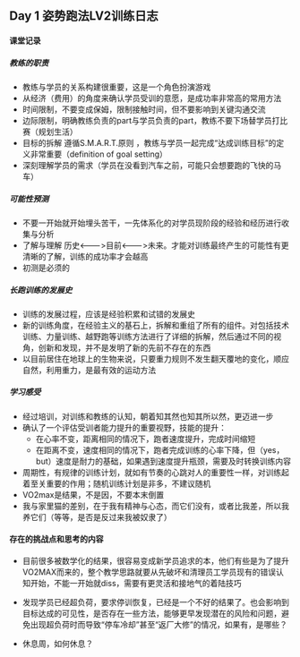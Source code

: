 ## Day 1 姿势跑法LV2训练日志

#### 课堂记录

##### 教练的职责
* 教练与学员的关系构建很重要，这是一个角色扮演游戏
* 从经济（费用）的角度来确认学员受训的意愿，是成功率非常高的常用方法
* 时间限制，不要变成保姆，限制接触时间，但不要影响到关键沟通交流
* 边际限制，明确教练负责的part与学员负责的part，教练不要下场替学员打比赛（规划生活）
* 目标的拆解 遵循S.M.A.R.T.原则 ，教练与学员一起完成“达成训练目标”的定义非常重要（definition of goal setting）
* 深刻理解学员的需求（学员在没看到汽车之前，可能只会想要跑的飞快的马车）

##### 可能性预测
* 不要一开始就开始埋头苦干，一先体系化的对学员现阶段的经验和经历进行收集与分析
* 了解与理解 历史<———>目前<———>未来。才能对训练最终产生的可能性有更清晰的了解，训练的成功率才会越高
* 初测是必须的

##### 长跑训练的发展史
* 训练的发展过程，应该是经验积累和试错的发展史
* 新的训练角度，在经验主义的基石上，拆解和重组了所有的组件。对包括技术训练、力量训练、越野跑等训练方法进行了详细的拆解，然后通过不同的视角，创新和发现，并不是发明了新的先前不存在的东西
* 以目前居住在地球上的生物来说，只要重力规则不发生翻天覆地的变化，顺应自然，利用重力，是最有效的运动方法

##### 学习感受
* 经过培训，对训练和教练的认知，朝着知其然也知其所以然，更迈进一步
* 确认了一个评估受训者能力提升的重要视野，技能的提升：
	* 在心率不变，距离相同的情况下，跑者速度提升，完成时间缩短
	* 在距离不变，速度相同的情况下，跑者完成训练的心率下降，但（yes，but）速度是耐力的基础，如果遇到速度提升瓶颈，需要及时转换训练内容
* 周期性，有规律的训练计划，就如有节奏的心跳对人的重要性一样，对训练起着至关重要的作用；随机训练计划是非多，不建议随机
* VO2max是结果，不是因，不要本末倒置
* 我与家里猫的差别，在于我有精神与心态，而它们没有，或者比我差，所以我养它们（等等，是否是反过来我被奴隶了）

#### 存在的挑战点和思考的内容
* 目前很多被数学化的结果，很容易变成新学员追求的本，他们有些是为了提升VO2MAX而来的，整个教学思路就要从先破坏和清理员工学员现有的错误认知开始，不能一开始就diss，需要有更灵活和接地气的着陆技巧

* 发现学员已经超负荷，要求停训恢复，已经是一个不好的结果了。也会影响到目标达成的可见性，是否存在一些方法，能够更早发现潜在的风险和问题，避免出现超负荷时而导致“停车冷却”甚至“返厂大修”的情况，如果有，是哪些？

* 休息周，如何休息？